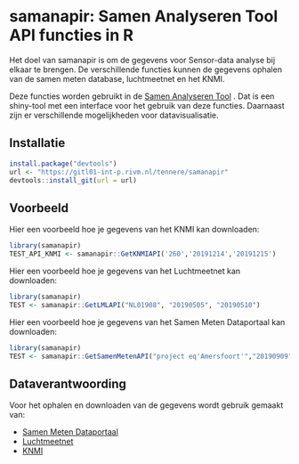 
<!-- README.md is generated from README.Rmd. Please edit that file -->
samanapir: Samen Analyseren Tool API functies in R
=========

<!-- badges: start -->
<!-- badges: end -->
Het doel van samanapir is om de gegevens voor Sensor-data analyse bij elkaar
te brengen. De verschillende functies kunnen de gegevens ophalen van de samen meten
database, luchtmeetnet en het KNMI. 

Deze functies worden gebruikt in de 
[Samen Analyseren Tool](https://github.com/rivm-syso/Samen-analyseren-tool) 
. Dat is een shiny-tool
met een interface voor het gebruik van deze functies. Daarnaast zijn er 
verschillende mogelijkheden voor datavisualisatie.

Installatie
------------

``` r
install.package("devtools")
url <- "https://gitl01-int-p.rivm.nl/tennere/samanapir"
devtools::install_git(url = url)
```

Voorbeeld
-------

Hier een voorbeeld hoe je gegevens van het KNMI kan downloaden:

``` r
library(samanapir)
TEST_API_KNMI <- samanapir::GetKNMIAPI('260','20191214','20191215')
```
Hier een voorbeeld hoe je gegevens van het Luchtmeetnet kan downloaden:

``` r
library(samanapir)
TEST <- samanapir::GetLMLAPI("NL01908", "20190505", "20190510")
```
Hier een voorbeeld hoe je gegevens van het Samen Meten Dataportaal kan downloaden:

``` r
library(samanapir)
TEST <- samanapir::GetSamenMetenAPI("project eq'Amersfoort'","20190909", "20190912")
```

Dataverantwoording
-------
Voor het ophalen en downloaden van de gegevens wordt gebruik gemaakt van:
* [Samen Meten Dataportaal](https://www.samenmetenaanluchtkwaliteit.nl/dataportaal/api-application-programming-interface)
* [Luchtmeetnet](https://www.luchtmeetnet.nl/)
* [KNMI](http://projects.knmi.nl/klimatologie/uurgegevens/selectie.cgi)

